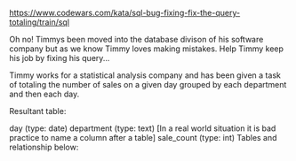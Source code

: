 https://www.codewars.com/kata/sql-bug-fixing-fix-the-query-totaling/train/sql

Oh no! Timmys been moved into the database divison of his software company but as we know Timmy loves making mistakes. Help Timmy keep his job by fixing his query...

Timmy works for a statistical analysis company and has been given a task of totaling the number of sales on a given day grouped by each department and then each day.

Resultant table:

day (type: date)
department (type: text) [In a real world situation it is bad practice to name a column after a table]
sale_count (type: int)
Tables and relationship below:
